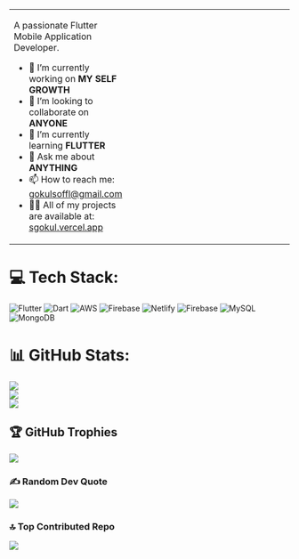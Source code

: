 <table>
  <tr>
    <td>
      <p>A passionate Flutter Mobile Application Developer.</p>
      <ul>
        <li>🔭 I’m currently working on <strong>MY SELF GROWTH</strong></li>
        <li>👯 I’m looking to collaborate on <strong>ANYONE</strong></li>
        <li>🌱 I’m currently learning <strong>FLUTTER</strong></li>
        <li>💬 Ask me about <strong>ANYTHING</strong></li>
        <li>📫 How to reach me: <a href="mailto:gokulsoffl@gmail.com">gokulsoffl@gmail.com</a></li>
        <li>👨‍💻 All of my projects are available at: <a href="https://sgokul.vercel.app/" target="_blank">sgokul.vercel.app</a></li>
      </ul>
    </td>
    <td>
      <iframe [src="https://lottie.host/?file=cd8b0e38-babb-4dc2-8f43-12ac81df7d02/lottie.json"](https://media3.giphy.com/media/v1.Y2lkPTc5MGI3NjExa2gxbGo2OTE2NDJjdDVlN3ZvZ25vcThmZG92aWJoMzRwZDRxZjY1ZSZlcD12MV9pbnRlcm5hbF9naWZfYnlfaWQmY3Q9Zw/L1R1tvI9svkIWwpVYr/giphy.gif) width="300" height="300" frameBorder="0" allowFullScreen></iframe>
    </td>
  </tr>
</table>


# 💻 Tech Stack:
![Flutter](https://img.shields.io/badge/Flutter-%2302569B.svg?style=plastic&logo=Flutter&logoColor=white) ![Dart](https://img.shields.io/badge/dart-%230175C2.svg?style=plastic&logo=dart&logoColor=white) ![AWS](https://img.shields.io/badge/AWS-%23FF9900.svg?style=plastic&logo=amazon-aws&logoColor=white) ![Firebase](https://img.shields.io/badge/firebase-%23039BE5.svg?style=plastic&logo=firebase) ![Netlify](https://img.shields.io/badge/netlify-%23000000.svg?style=plastic&logo=netlify&logoColor=#00C7B7) ![Firebase](https://img.shields.io/badge/firebase-a08021?style=plastic&logo=firebase&logoColor=ffcd34) ![MySQL](https://img.shields.io/badge/mysql-4479A1.svg?style=plastic&logo=mysql&logoColor=white) ![MongoDB](https://img.shields.io/badge/MongoDB-%234ea94b.svg?style=plastic&logo=mongodb&logoColor=white)
# 📊 GitHub Stats:
![](https://github-readme-stats.vercel.app/api?username=Gokul80176&theme=swift&hide_border=false&include_all_commits=true&count_private=false)<br/>
![](https://nirzak-streak-stats.vercel.app/?user=Gokul80176&theme=swift&hide_border=false)<br/>
![](https://github-readme-stats.vercel.app/api/top-langs/?username=Gokul80176&theme=swift&hide_border=false&include_all_commits=true&count_private=false&layout=compact)

## 🏆 GitHub Trophies
![](https://github-profile-trophy.vercel.app/?username=Gokul80176&theme=swift&no-frame=false&no-bg=false&margin-w=4)

### ✍️ Random Dev Quote
![](https://quotes-github-readme.vercel.app/api?type=horizontal&theme=tokyonight)

### 🔝 Top Contributed Repo
![](https://github-contributor-stats.vercel.app/api?username=Gokul80176&limit=5&theme=swift&combine_all_yearly_contributions=true)
